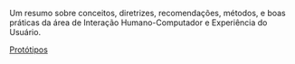 
Um resumo sobre conceitos, diretrizes, recomendações, métodos, e boas práticas da área de Interação Humano-Computador e Experiência do Usuário.


[Protótipos](docs/prototipos.md)



